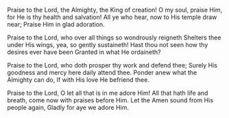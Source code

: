 Praise to the Lord, the Almighty, the King of creation! 
O my soul, praise Him, for He is thy health and salvation! 
All ye who hear, now to His temple draw near; 
Praise Him in glad adoration.

Praise to the Lord, who over all things so wondrously reigneth 
Shelters thee under His wings, yea, so gently sustaineth! 
Hast thou not seen how thy desires ever have been 
Granted in what He ordaineth?

Praise to the Lord, who doth prosper thy work and defend thee; 
Surely His goodness and mercy here daily attend thee. 
Ponder anew what the Almighty can do, 
If with His love He befriend thee.

Praise to the Lord, O let all that is in me adore Him! 
All that hath life and breath, come now with praises before Him. 
Let the Amen sound from His people again, 
Gladly for aye we adore Him.
